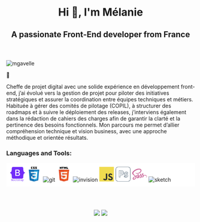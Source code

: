 <header>
   <h1 align="center">Hi 👋, I'm Mélanie</h1>
   <h2 align="center">A passionate Front-End developer from France</h2>
</header>


<p align="left"> <img src="https://komarev.com/ghpvc/?username=mgavelle&label=Profile%20views&color=0e75b6&style=flat" alt="mgavelle" /> </p>
🔭 

<p>
   Cheffe de projet digital avec une solide expérience en développement front-end, j’ai évolué vers la gestion de projet pour piloter des initiatives stratégiques et assurer la coordination entre équipes techniques et métiers. Habituée à gérer des comités de pilotage (COPIL), à structurer des roadmaps et à suivre le déploiement des releases, j’interviens également dans la rédaction de cahiers des charges afin de garantir la clarté et la pertinence des besoins fonctionnels. Mon parcours me permet d’allier compréhension technique et vision business, avec une approche méthodique et orientée résultats.
</>

<h3 align="left">Languages and Tools:</h3>
<p align="left" style="background-color:white; padding: 10px"> 
   <img src="https://raw.githubusercontent.com/devicons/devicon/master/icons/bootstrap/bootstrap-plain-wordmark.svg" alt="bootstrap" width="40" height="40"/> 
   <img src="https://raw.githubusercontent.com/devicons/devicon/master/icons/css3/css3-original-wordmark.svg" alt="css3" width="40" height="40"/> 
   <img src="https://www.vectorlogo.zone/logos/git-scm/git-scm-icon.svg" alt="git" width="40" height="40"/>
   <img src="https://raw.githubusercontent.com/devicons/devicon/master/icons/html5/html5-original-wordmark.svg" alt="html5" width="40" height="40"/>
   <img src="https://www.vectorlogo.zone/logos/invisionapp/invisionapp-icon.svg" alt="invision" width="40" height="40"/> 
   <img src="https://raw.githubusercontent.com/devicons/devicon/master/icons/javascript/javascript-original.svg" alt="javascript" width="40" height="40"/>
   <img src="https://raw.githubusercontent.com/devicons/devicon/master/icons/photoshop/photoshop-line.svg" alt="photoshop" width="40" height="40"/>
   <img src="https://raw.githubusercontent.com/devicons/devicon/master/icons/sass/sass-original.svg" alt="sass" width="40" height="40"/>
   <img src="https://www.vectorlogo.zone/logos/sketchapp/sketchapp-icon.svg" alt="sketch" width="40" height="40"/></p>
<br/>
<br/>
<p align='center'>
   <a href="https://github-readme-stats.vercel.app/api?username=mgavelle&show_icons=true&count_private=true"><img
           height=150
           src="https://github-readme-stats.vercel.app/api?username=mgavelle&show_icons=true&count_private=true"/></a>
   <a href="https://github.com/mgavelle/github-readme-stats"><img height=150
                                                                  src="https://github-readme-stats.vercel.app/api/top-langs/?username=mgavelle&layout=compact"/></a>
</p>


